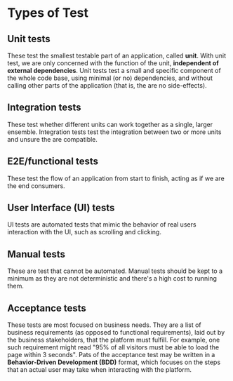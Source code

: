 # Types of Test

## Unit tests

These test the smallest testable part of an application, called **unit**. With unit test, we are only concerned with the function of the unit, **independent of external dependencies**. Unit tests test a small and specific component of the whole code base, using minimal (or no) dependencies, and without calling other parts of the application (that is, the are no side-effects).

## Integration tests

These test whether different units can work together as a single, larger ensemble. Integration tests test the integration between two or more units and unsure the are compatible. 

## E2E/functional tests

These test the flow of an application from start to finish, acting as if we are the end consumers. 

## User Interface (UI) tests

UI tests are automated tests that mimic the behavior of real users interaction with the UI, such as scrolling and clicking. 

## Manual tests

These are test that cannot be automated. Manual tests should be kept to a minimum as they are not deterministic and there's a high cost to running them.

## Acceptance tests

These tests are most focused on business needs. They are a list of business requirements (as opposed to functional requirements), laid out by the business stakeholders, that the platform must fulfill. For example, one such requirement might read "95% of all visitors must be able to load the page within 3 seconds". Pats of the acceptance test may be written in a **Behavior-Driven Development (BDD)** format, which focuses on the steps that an actual user may take when interacting with the platform. 